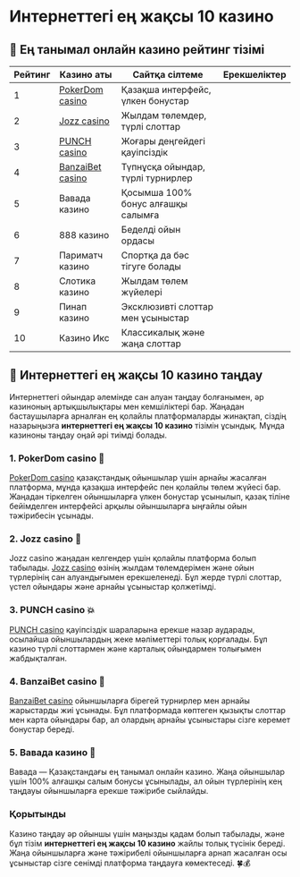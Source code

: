 # Интернеттегі ең жақсы 10 казино

## 🎲 Ең танымал онлайн казино рейтинг тізімі

| Рейтинг | Казино аты         | Сайтқа сілтеме       | Ерекшеліктер                      |
|---------|---------------------|----------------------|-----------------------------------|
| 1       | [PokerDom casino](https://brandplay.link/Bxg7SC7H) | Қазақша интерфейс, үлкен бонустар |
| 2       | [Jozz casino](https://tk435zi5i9.com/alt/jozz/registration?e8250665e216213938eeaefaf3e61c0a) | Жылдам төлемдер, түрлі слоттар    |
| 3       | [PUNCH casino](https://betpunch1.com/d638d6d39) | Жоғары деңгейдегі қауіпсіздік     |
| 4       | [BanzaiBet casino](https://bnzstr009.com/e9rVJ) | Түпнұсқа ойындар, түрлі турнирлер |
| 5       | Вавада казино       | Қосымша 100% бонус алғашқы салымға |
| 6       | 888 казино          | Беделді ойын ордасы               |
| 7       | Париматч казино     | Спортқа да бәс тігуге болады      |
| 8       | Слотика казино      | Жылдам төлем жүйелері             |
| 9       | Пинап казино        | Эксклюзивті слоттар мен ұсыныстар |
| 10      | Казино Икс          | Классикалық және жаңа слоттар     |

## 💸 Интернеттегі ең жақсы 10 казино таңдау

Интернеттегі ойындар әлемінде сан алуан таңдау болғанымен, әр казиноның артықшылықтары мен кемшіліктері бар. Жаңадан бастаушыларға арналған ең қолайлы платформаларды жинақтап, сіздің назарыңызға **интернеттегі ең жақсы 10 казино** тізімін ұсындық. Мұнда казиноны таңдау оңай әрі тиімді болады.

### 1. PokerDom casino 🎲

[PokerDom casino](https://brandplay.link/Bxg7SC7H) қазақстандық ойыншылар үшін арнайы жасалған платформа, мұнда қазақша интерфейс пен қолайлы төлем жүйесі бар. Жаңадан тіркелген ойыншыларға үлкен бонустар ұсынылып, қазақ тіліне бейімделген интерфейсі арқылы ойыншыларға ыңғайлы ойын тәжірибесін ұсынады.

### 2. Jozz casino 🎰

Jozz casino жаңадан келгендер үшін қолайлы платформа болып табылады. [Jozz casino](https://tk435zi5i9.com/alt/jozz/registration?e8250665e216213938eeaefaf3e61c0a) өзінің жылдам төлемдерімен және ойын түрлерінің сан алуандығымен ерекшеленеді. Бұл жерде түрлі слоттар, үстел ойындары және арнайы ұсыныстар қолжетімді.

### 3. PUNCH casino 💥

[PUNCH casino](https://betpunch1.com/d638d6d39) қауіпсіздік шараларына ерекше назар аударады, осылайша ойыншылардың жеке мәліметтері толық қорғалады. Бұл казино түрлі слоттармен және карталық ойындармен толығымен жабдықталған.

### 4. BanzaiBet casino 🎉

[BanzaiBet casino](https://bnzstr009.com/e9rVJ) ойыншыларға бірегей турнирлер мен арнайы жарыстарды жиі ұсынады. Бұл платформада көптеген қызықты слоттар мен карта ойындары бар, ал олардың арнайы ұсыныстары сізге керемет бонустар береді.

### 5. Вавада казино 🎁

Вавада — Қазақстандағы ең танымал онлайн казино. Жаңа ойыншылар үшін 100% алғашқы салым бонусы ұсынылады, ал ойын түрлерінің кең таңдауы ойыншыларға ерекше тәжірибе сыйлайды.

### Қорытынды

Казино таңдау әр ойыншы үшін маңызды қадам болып табылады, және бұл тізім **интернеттегі ең жақсы 10 казино** жайлы толық түсінік береді. Жаңа ойыншыларға және тәжірибелі ойыншыларға арнап жасалған осы ұсыныстар сізге сенімді платформа таңдауға көмектеседі. 🍀💰

